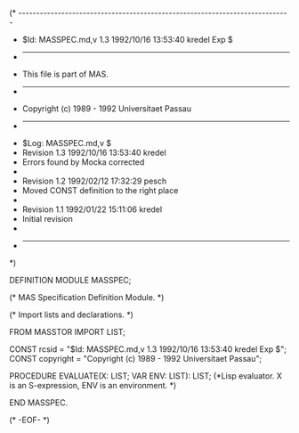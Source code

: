 (* ----------------------------------------------------------------------------
 * $Id: MASSPEC.md,v 1.3 1992/10/16 13:53:40 kredel Exp $
 * ----------------------------------------------------------------------------
 * This file is part of MAS.
 * ----------------------------------------------------------------------------
 * Copyright (c) 1989 - 1992 Universitaet Passau
 * ----------------------------------------------------------------------------
 * $Log: MASSPEC.md,v $
 * Revision 1.3  1992/10/16  13:53:40  kredel
 * Errors found by Mocka corrected
 *
 * Revision 1.2  1992/02/12  17:32:29  pesch
 * Moved CONST definition to the right place
 *
 * Revision 1.1  1992/01/22  15:11:06  kredel
 * Initial revision
 *
 * ----------------------------------------------------------------------------
 *)

DEFINITION MODULE MASSPEC;

(* MAS Specification Definition Module. *)



(* Import lists and declarations. *)

FROM MASSTOR IMPORT LIST; 

CONST rcsid = "$Id: MASSPEC.md,v 1.3 1992/10/16 13:53:40 kredel Exp $";
CONST copyright = "Copyright (c) 1989 - 1992 Universitaet Passau";



PROCEDURE EVALUATE(X: LIST; VAR ENV: LIST): LIST;
(*Lisp evaluator. X is an S-expression, ENV is an environment. *)


END MASSPEC.



(* -EOF- *)

